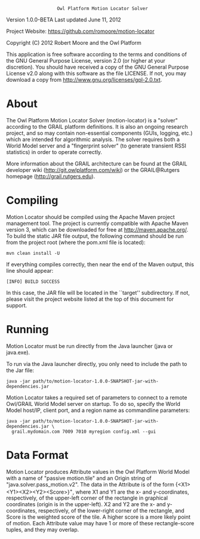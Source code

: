                        Owl Platform Motion Locator Solver

Version 1.0.0-BETA
Last updated June 11, 2012

Project Website: <https://github.com/romoore/motion-locator>

Copyright (C) 2012 Robert Moore and the Owl Platform

This application is free software according to the terms and conditions of
the GNU General Purpose License, version 2.0 (or higher at your discretion).
You should have received a copy of the GNU General Purpose License v2.0 along
with this software as the file LICENSE.  If not, you may download a copy from
<http://www.gnu.org/licenses/gpl-2.0.txt>.

# About #
The Owl Platform Motion Locator Solver (motion-locator) is a "solver"
according to the GRAIL platform definitions.  It is also an ongoing research
project, and so may contain non-essential components (GUIs, logging, etc.)
which are intended for algorithmic analysis.  The solver requires both a
World Model server and a "fingerprint solver" (to generate transient RSSI
statistics) in order to operate correctly.

More information about the GRAIL architecture can be found at
the GRAIL developer wiki (<http://git.owlplatform.com/wiki>) or the GRAIL@Rutgers
homepage (<http://grail.rutgers.edu>).

# Compiling #
Motion Locator should be compiled using the Apache Maven project management
tool.  The project is currently compatible with Apache Maven version 3,
which can be downloaded for free at <http://maven.apache.org/>.  To build
the static JAR file output, the following command should be run from the
project root (where the pom.xml file is located):

    mvn clean install -U

If everything compiles correctly, then near the end of the Maven output,
this line should appear:

    [INFO] BUILD SUCCESS

In this case, the JAR file will be located in the ``target'' subdirectory.
If not, please visit the project website listed at the top of this
document for support.

# Running #

Motion Locator must be run directly from the Java launcher (java or
java.exe).

To run via the Java launcher directly, you only need to include the path to
the Jar file:

    java -jar path/to/motion-locator-1.0.0-SNAPSHOT-jar-with-dependencies.jar

Motion Locator takes a required set of parameters to connect to a remote
Owl/GRAIL World Model server on startup.  To do so, specify the World Model
host/IP, client port, and a region name as commandline parameters:

    java -jar path/to/motion-locator-1.0.0-SNAPSHOT-jar-with-dependencies.jar \
      grail.mydomain.com 7009 7010 myregion config.xml --gui

# Data Format #

Motion Locator produces Attribute values in the Owl Platform World Model with
a name of "passive motion.tile" and an Origin string of
"java.solver.pass_motion.v2".  The data in the Attribute is of the form
{&lt;X1&gt;&lt;Y1&gt;&lt;X2&gt;&lt;Y2&gt;&lt;Score&gt;}<sup>+</sup>, where X1
and Y1 are the x- and y-coordinates, respectively, of the upper-left corner
of the rectangle in graphical coordinates (origin is in the upper-left).  X2
and Y2 are the x- and y-coordinates, respectively, of the lower-right corner
of the rectangle, and Score is the weighted score of the tile.  A higher
score is a more likely point of motion.  Each Attribute value may have 1 or
more of these rectangle-score tuples, and they may overlap.
